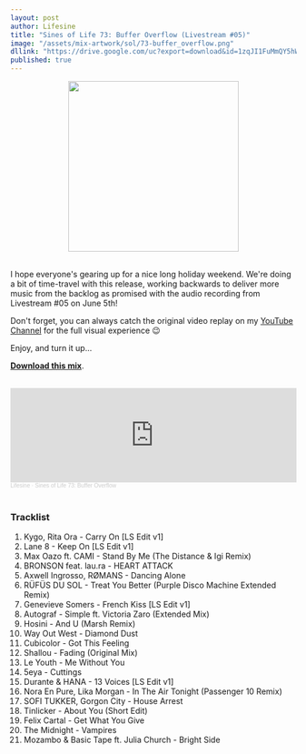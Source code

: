 ```yaml
---
layout: post
author: Lifesine
title: "Sines of Life 73: Buffer Overflow (Livestream #05)"
image: "/assets/mix-artwork/sol/73-buffer_overflow.png"
dllink: "https://drive.google.com/uc?export=download&id=1zqJI1FuMmQY5hWqN2R8nN-kA9d4hOLpP"
published: true
---
```


<div style="text-align:center"><img src="{{ page.image }}" width="300px" height="auto" /></div>
<br>

I hope everyone's gearing up for a nice long holiday weekend. We're doing a bit of time-travel with this release, working backwards to deliver more music from the backlog as promised with the audio recording from Livestream #05 on June 5th! 

Don't forget, you can always catch the original video replay on my [YouTube Channel](http://videos.lifesinemusic.com) for the full visual experience 😉

Enjoy, and turn it up...

<a href=" {{ page.dllink }} " target="_blank">**Download this mix**</a>.

<br>

<iframe width="100%" height="166" scrolling="no" frameborder="no" allow="autoplay" src="https://w.soundcloud.com/player/?url=https%3A//api.soundcloud.com/tracks/851048605&color=%23ffb540&auto_play=false&hide_related=false&show_comments=true&show_user=true&show_reposts=false&show_teaser=true"></iframe><div style="font-size: 10px; color: #cccccc;line-break: anywhere;word-break: normal;overflow: hidden;white-space: nowrap;text-overflow: ellipsis; font-family: Interstate,Lucida Grande,Lucida Sans Unicode,Lucida Sans,Garuda,Verdana,Tahoma,sans-serif;font-weight: 100;"><a href="https://soundcloud.com/lifesine" title="Lifesine" target="_blank" style="color: #cccccc; text-decoration: none;">Lifesine</a> · <a href="https://soundcloud.com/lifesine/sines-of-life-73" title="Sines of Life 73: Buffer Overflow" target="_blank" style="color: #cccccc; text-decoration: none;">Sines of Life 73: Buffer Overflow</a></div>

<br>


### Tracklist

01. Kygo, Rita Ora - Carry On [LS Edit v1]
02. Lane 8 - Keep On [LS Edit v1]
03. Max Oazo ft. CAMI - Stand By Me (The Distance & Igi Remix)
04. BRONSON feat. lau.ra - HEART ATTACK
05. Axwell Ingrosso, RØMANS - Dancing Alone
06. RÜFÜS DU SOL - Treat You Better (Purple Disco Machine Extended Remix)
07. Genevieve Somers - French Kiss [LS Edit v1]
08. Autograf - Simple ft. Victoria Zaro (Extended Mix)
09. Hosini - And U (Marsh Remix)
10. Way Out West - Diamond Dust
11. Cubicolor - Got This Feeling
12. Shallou - Fading (Original Mix)
13. Le Youth - Me Without You
14. 5eya - Cuttings
15. Durante & HANA - 13 Voices [LS Edit v1]
16. Nora En Pure, Lika Morgan - In The Air Tonight (Passenger 10 Remix)
17. SOFI TUKKER, Gorgon City - House Arrest
18. Tinlicker - About You (Short Edit)
19. Felix Cartal - Get What You Give
20. The Midnight - Vampires
21. Mozambo & Basic Tape ft. Julia Church - Bright Side


<br>
